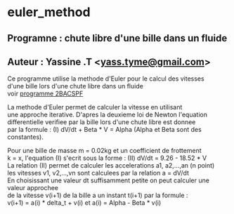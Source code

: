# euler_method
## Programne : chute libre d'une bille dans un fluide
## Auteur : Yassine .T \<yass.tyme@gmail.com\>
Ce programme utilise la methode d'Euler pour le calcul des vitesses<br />
d'une bille lors d'une chute libre dans un fluide<br />
voir [programme 2BACSPF](https://www.alloschool.com/course/physique-et-chimie-2eme-bac-sciences-physiques-biof#!)

La methode d'Euler permet de calculer la vitesse en utilisant<br />
une approche iterative. D'apres la deuxieme loi de Newton l'equation<br />
differentielle verifiee par la bille lors d'une chute libre est donnee<br /> 
par la formule : (I) dV/dt + Beta * V = Alpha (Alpha et Beta sont des constantes).<br />

Pour une bille de masse m = 0.02kg et un coefficient de frottement<br />
k = x, l'equation (I) s'ecrit sous la forme : (II) dV/dt = 9.26 - 18.52 * V<br />
La relation (II) permet de calculer les accelerations a1, a2,...,an (n point)<br /> 
les vitesses v1, v2,...,vn sont calculees par la relation a = dV/dt<br />
En choisissant une valeur dt suffisamment petite on peut calculer une valeur approchee<br />
de la vitesse v(i+1) de la bille a un instant t(i+1) par la formule :<br />
v(i+1) =  a(i) * delta_t + v(i) et a(i) = Alpha -  Beta * v(i)<br />
